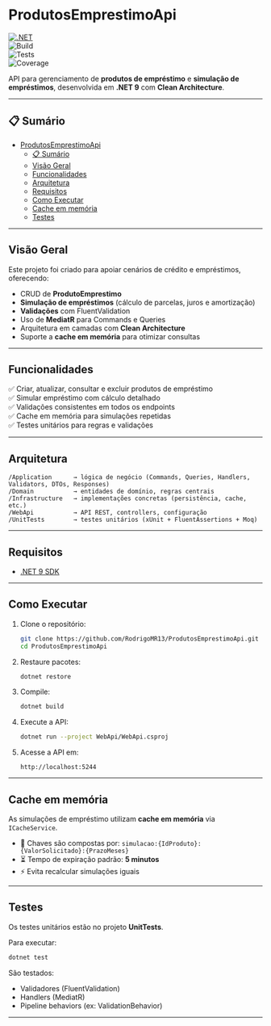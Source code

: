 # ProdutosEmprestimoApi

[![.NET](https://img.shields.io/badge/.NET-9.0-blueviolet?logo=dotnet)](https://dotnet.microsoft.com/)  
![Build](https://img.shields.io/github/actions/workflow/status/RodrigoMR13/ProdutosEmprestimoApi/dotnet.yml?label=build&logo=github)  
![Tests](https://img.shields.io/github/actions/workflow/status/RodrigoMR13/ProdutosEmprestimoApi/tests.yml?label=tests&logo=github)  
![Coverage](https://img.shields.io/codecov/c/github/RodrigoMR13/ProdutosEmprestimoApi?logo=codecov)

API para gerenciamento de **produtos de empréstimo** e **simulação de empréstimos**, desenvolvida em **.NET 9** com **Clean Architecture**.

---

## 📋 Sumário

- [ProdutosEmprestimoApi](#produtosemprestimoapi)
  - [📋 Sumário](#-sumário)
  - [Visão Geral](#visão-geral)
  - [Funcionalidades](#funcionalidades)
  - [Arquitetura](#arquitetura)
  - [Requisitos](#requisitos)
  - [Como Executar](#como-executar)
  - [Cache em memória](#cache-em-memória)
  - [Testes](#testes)

---

## Visão Geral

Este projeto foi criado para apoiar cenários de crédito e empréstimos, oferecendo:

- CRUD de **ProdutoEmprestimo**
- **Simulação de empréstimos** (cálculo de parcelas, juros e amortização)
- **Validações** com FluentValidation
- Uso de **MediatR** para Commands e Queries
- Arquitetura em camadas com **Clean Architecture**
- Suporte a **cache em memória** para otimizar consultas

---

## Funcionalidades

✅ Criar, atualizar, consultar e excluir produtos de empréstimo  
✅ Simular empréstimo com cálculo detalhado  
✅ Validações consistentes em todos os endpoints  
✅ Cache em memória para simulações repetidas  
✅ Testes unitários para regras e validações

---

## Arquitetura

```
/Application      → lógica de negócio (Commands, Queries, Handlers, Validators, DTOs, Responses)
/Domain           → entidades de domínio, regras centrais
/Infrastructure   → implementações concretas (persistência, cache, etc.)
/WebApi           → API REST, controllers, configuração
/UnitTests        → testes unitários (xUnit + FluentAssertions + Moq)
```

---

## Requisitos

- [.NET 9 SDK](https://dotnet.microsoft.com/en-us/download/dotnet/9.0)

---

## Como Executar

1. Clone o repositório:

   ```bash
   git clone https://github.com/RodrigoMR13/ProdutosEmprestimoApi.git
   cd ProdutosEmprestimoApi
   ```

2. Restaure pacotes:

   ```bash
   dotnet restore
   ```

3. Compile:

   ```bash
   dotnet build
   ```

4. Execute a API:

   ```bash
   dotnet run --project WebApi/WebApi.csproj
   ```

5. Acesse a API em:

   ```
   http://localhost:5244
   ```

---

## Cache em memória

As simulações de empréstimo utilizam **cache em memória** via `ICacheService`.

- 🔑 Chaves são compostas por: `simulacao:{IdProduto}:{ValorSolicitado}:{PrazoMeses}`
- ⏳ Tempo de expiração padrão: **5 minutos**
- ⚡ Evita recalcular simulações iguais

---

## Testes

Os testes unitários estão no projeto **UnitTests**.

Para executar:

```bash
dotnet test
```

São testados:

- Validadores (FluentValidation)
- Handlers (MediatR)
- Pipeline behaviors (ex: ValidationBehavior)

---
